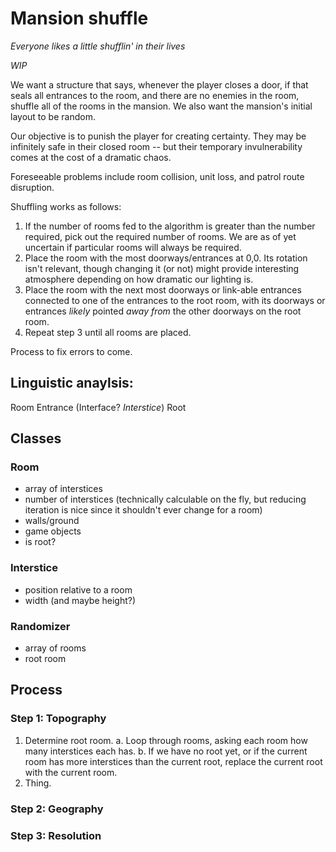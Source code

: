 Mansion shuffle
===============
*Everyone likes a little shufflin' in their lives*

*WIP*

We want a structure that says, whenever the player closes a door, if that seals all entrances to the room, and there are no enemies in the room, shuffle all of the rooms in the mansion. We also want the mansion's initial layout to be random. 

Our objective is to punish the player for creating certainty. They may be infinitely safe in their closed room -- but their temporary invulnerability comes at the cost of a dramatic chaos.

Foreseeable problems include room collision, unit loss, and patrol route disruption.

Shuffling works as follows:
1. If the number of rooms fed to the algorithm is greater than the number required, pick out the required number of rooms. We are as of yet uncertain if particular rooms will always be required.
2. Place the room with the most doorways/entrances at 0,0. Its rotation isn't relevant, though changing it (or not) might provide interesting atmosphere depending on how dramatic our lighting is.
3. Place the room with the next most doorways or link-able entrances connected to one of the entrances to the root room, with its doorways or entrances *likely* pointed *away from* the other doorways on the root room.
4. Repeat step 3 until all rooms are placed.

Process to fix errors to come.

## Linguistic anaylsis:
Room
Entrance (Interface? _Interstice_)
Root

## Classes
### Room
- array of interstices
- number of interstices (technically calculable on the fly, but reducing iteration is nice since it shouldn't ever change for a room)
- walls/ground
- game objects
- is root?

### Interstice
- position relative to a room
- width (and maybe height?)

### Randomizer
- array of rooms
- root room

## Process
### Step 1: Topography
1. Determine root room.
a. Loop through rooms, asking each room how many interstices each has.
b. If we have no root yet, or if the current room has more interstices than the current root, replace the current root with the current room.
2. Thing.

### Step 2: Geography
### Step 3: Resolution
